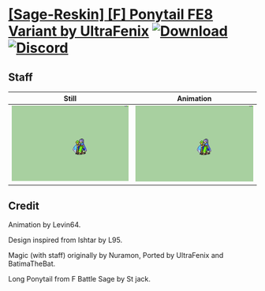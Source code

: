 # [\[Sage-Reskin\] \[F\] Ponytail FE8 Variant by UltraFenix](./) [![Download](https://img.shields.io/badge/Download--red?style=social&logo=github)](https://minhaskamal.github.io/DownGit/#/home?url=https://github.com/Klokinator/FE-Repo/tree/main/Battle%20Animations%2FMagi%20-%20Nature-Type%2F%5BSage-Reskin%5D%20%5BF%5D%20Ponytail%20FE8%20Variant%20by%20UltraFenix%2F7.%20Staff) [![Discord](https://img.shields.io/badge/Discord--blue?style=social&logo=discord)](https://discord.gg/C7VNGnyTPA)

## Staff

| Still | Animation |
| :---: | :-------: |
| ![Staff still](./Staff_000.png) | ![Staff](./Staff.gif) |

## Credit

Animation by Levin64.

Design inspired from Ishtar by L95.

Magic (with staff) originally by Nuramon, Ported by UltraFenix and BatimaTheBat.

Long Ponytail from F Battle Sage by St jack.

